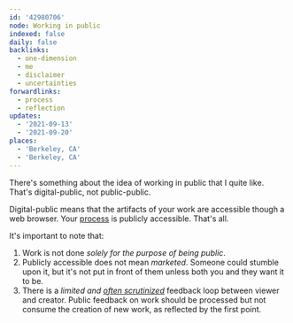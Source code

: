 ```yaml
---
id: '42980706'
node: Working in public
indexed: false
daily: false
backlinks:
  - one-dimension
  - me
  - disclaimer
  - uncertainties
forwardlinks:
  - process
  - reflection
updates:
  - '2021-09-13'
  - '2021-09-20'
places:
  - 'Berkeley, CA'
  - 'Berkeley, CA'
---
```

There's something about the idea of working in public that I  quite like. That's digital-public, not public-public. 

Digital-public means that the artifacts of your work are accessible though a web browser. Your [process](process.md) is publicly accessible. That's all. 

It's important to note that:

1. Work is not done *solely for the purpose of being public*. 
2. Publicly accessible does not mean *marketed*. Someone could stumble upon it, but it's not put in front of them unless both you and they want it to be.  
3. There is a *limited and [often scrutinized](reflection.md)* feedback loop between viewer and creator. Public feedback on work should be processed but not consume the creation of new work, as reflected by the first point.
